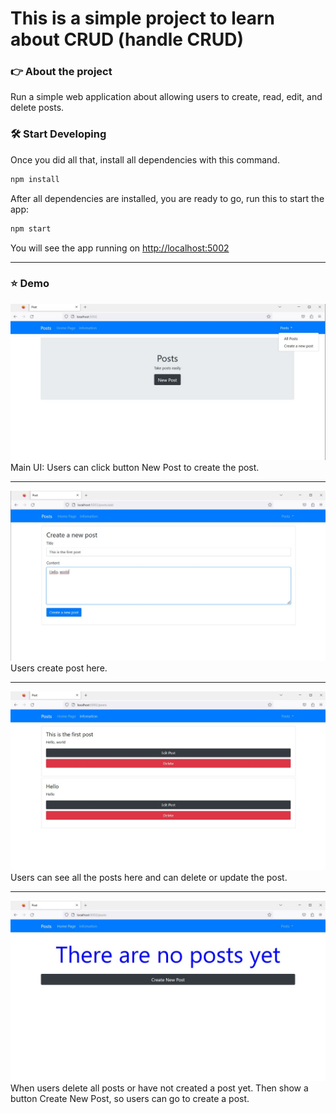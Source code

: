 # This is a simple project to learn about CRUD (handle CRUD)

### 👉 About the project

Run a simple web application about allowing users to create, read, edit, and delete posts.

### 🛠 Start Developing

Once you did all that, install all dependencies with this command.

```bash
npm install
```

After all dependencies are installed, you are ready to go, run this to start the app:

```bash
npm start
```

You will see the app running on [http://localhost:5002](http://localhost:5002)

---

### ⭐️ Demo

![](./img/demo1.JPG)
Main UI: Users can click button New Post to create the post.

---

![](./img/demo2.JPG)
Users create post here.

---

![](./img/demo3.JPG)
Users can see all the posts here and can delete or update the post.

---

![](./img/demo4.JPG)
When users delete all posts or have not created a post yet. Then show a button Create New Post, so users can go to create a post.
